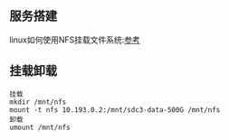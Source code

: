 ## 服务搭建
linux如何使用NFS挂载文件系统:[参考](https://www.cnblogs.com/arcer/p/3738522.html)

## 挂载卸载
	挂载
	mkdir /mnt/nfs
	mount -t nfs 10.193.0.2:/mnt/sdc3-data-500G /mnt/nfs
	卸载
	umount /mnt/nfs
